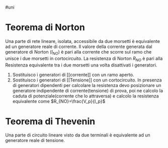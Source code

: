 #uni 
# Teorema di Norton
Una parte di rete lineare, isolata, accessibile da due morsetti è equivalente ad un generatore reale di corrente.
Il valore della corrente generata dal generatore di Norton ($I_{NO}$) è pari alla corrente che scorre sul ramo che unisce i due morsetti in cortocircuito.
La resistenza di Norton $R_{NO}$ è pari alla Resistenza equivalente tra i due morsetti una volta disattivati i generatori.
1. Sostituisco i generatori di [[corrente]] con un ramo aperto.
2. Sostituisco i generatori di [[Tensione]] con un cortocircuito.
In presenza di generatori dipendenti per calcolare la resistenza devo posizionare un generatore indipendente di corrente(tensione) di prova, poi ne calcolo la caduta di potenziale(corrente che lo attraversa) e calcolo la resistenza equivalente come $R_{NO}=\frac{V_p}{I_p}$ 
# Teorema di Thevenin
Una parte di circuito lineare visto da due terminali è equivalente ad un generatore reale di tensione.